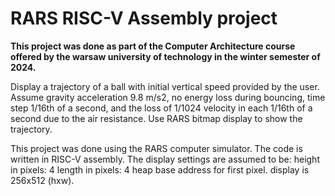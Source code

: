 # RARS RISC-V Assembly project
**This project was done as part of the Computer Architecture course offered by the warsaw university of technology in the winter semester of 2024.**

Display a trajectory of a ball with initial vertical speed provided by the
user. Assume gravity acceleration 9.8 m/s2, no energy loss during bouncing, 
time step 1/16th of a second, and the loss of 1/1024 velocity in each
1/16th of a second due to the air resistance. Use RARS bitmap display
to show the trajectory.

This project was done using the RARS computer simulator. The code is written in RISC-V assembly. The display settings are assumed to be: 
height in pixels: 4
length in pixels: 4
heap base address for first pixel.
display is 256x512 (hxw).
